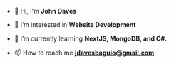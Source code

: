 
- 👋 Hi, I'm **John Daves**

- 🔭 I’m interested in **Website Development**

- 🌱 I’m currently learning **NextJS, MongoDB, and C#.**

- 📫 How to reach me **jdavesbaguio@gmail.com**


